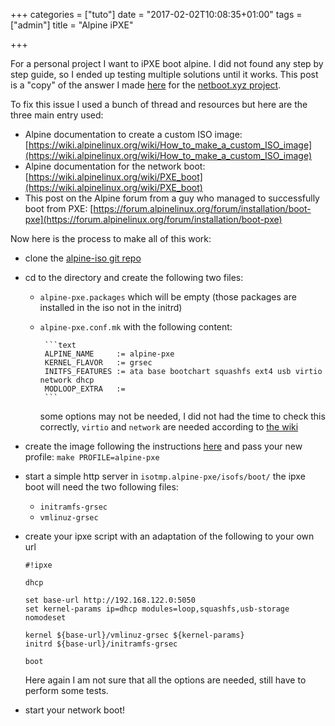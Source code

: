 +++
categories = ["tuto"]
date = "2017-02-02T10:08:35+01:00"
tags = ["admin"]
title = "Alpine iPXE"

+++

For a personal project I want to iPXE boot alpine. I did not found any step by
step guide, so I ended up testing multiple solutions until it works. This
post is a "copy" of the answer I made [here](https://github.com/antonym/netboot.xyz/issues/30#issuecomment-276722892) for the [netboot.xyz project](https://netboot.xyz).

To fix this issue I used a bunch of thread and resources but here are the three
main entry used:

<!--more-->
- Alpine documentation to create a custom ISO image:
[https://wiki.alpinelinux.org/wiki/How_to_make_a_custom_ISO_image](https://wiki.alpinelinux.org/wiki/How_to_make_a_custom_ISO_image)
- Alpine documentation for the network boot:
[https://wiki.alpinelinux.org/wiki/PXE_boot](https://wiki.alpinelinux.org/wiki/PXE_boot)
- This post on the Alpine forum from a guy who managed to successfully boot from PXE:
[https://forum.alpinelinux.org/forum/installation/boot-pxe](https://forum.alpinelinux.org/forum/installation/boot-pxe)

Now here is the process to make all of this work:

- clone the [alpine-iso git repo](http://git.alpinelinux.org/cgit/alpine-iso/)
- cd to the directory and create the following two files:
  - `alpine-pxe.packages` which will be empty (those packages are installed in the iso not in the initrd)
  - `alpine-pxe.conf.mk` with the following content:

         ```text
         ALPINE_NAME     := alpine-pxe
         KERNEL_FLAVOR   := grsec
         INITFS_FEATURES := ata base bootchart squashfs ext4 usb virtio network dhcp
         MODLOOP_EXTRA   :=
         ```
    some options may not be needed, I did not had the time to check this correctly,
	`virtio` and `network` are needed according to
	[the wiki](https://wiki.alpinelinux.org/wiki/PXE_boot#Using_pxelinux_instead_of_gPXE)

- create the image following the instructions [here](https://wiki.alpinelinux.org/wiki/How_to_make_a_custom_ISO_image) and pass your new profile: `make PROFILE=alpine-pxe`
- start a simple http server in `isotmp.alpine-pxe/isofs/boot/` the ipxe boot will need the two following files:
  - `initramfs-grsec`
  - `vmlinuz-grsec`
- create your ipxe script with an adaptation of the following to your own url

    ```text
    #!ipxe

    dhcp

    set base-url http://192.168.122.0:5050
    set kernel-params ip=dhcp modules=loop,squashfs,usb-storage nomodeset

    kernel ${base-url}/vmlinuz-grsec ${kernel-params}
    initrd ${base-url}/initramfs-grsec

    boot
    ```
  Here again I am not sure that all the options are needed, still have to perform some tests.
- start your network boot!
